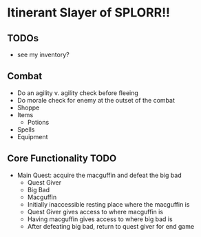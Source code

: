 ﻿# Itinerant Slayer of SPLORR!!

## TODOs

* see my inventory?

## Combat

* Do an agility v. agility check before fleeing
* Do morale check for enemy at the outset of the combat
* Shoppe
* Items
    * Potions
* Spells
* Equipment

## Core Functionality TODO

* Main Quest: acquire the macguffin and defeat the big bad
    * Quest Giver
    * Big Bad
    * Macguffin
    * Initially inaccessible resting place where the macguffin is
    * Quest Giver gives access to where macguffin is
    * Having macguffin gives access to where big bad is
    * After defeating big bad, return to quest giver for end game



